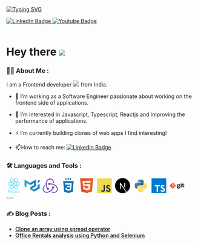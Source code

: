 
[![Typing SVG](https://readme-typing-svg.demolab.com?font=Fira+Code&pause=1000&color=000000&background=FFFFFF00&width=435&lines=Hi!+I+am+Elizabeth+Thomas;I+am+a+Frontend+Developer;I+love+to+build)](https://git.io/typing-svg)

<div id="badges">
  <a href="https://www.linkedin.com/in/elizabeththomas07">
    <img src="https://img.shields.io/badge/LinkedIn-blue?style=for-the-badge&logo=linkedin&logoColor=white" alt="LinkedIn Badge"/>
  </a>
  <a href="https://medium.com/@elizabeththomas92">
    <img src="https://img.shields.io/badge/Medium-red?style=for-the-badge&logo=youtube&logoColor=white" alt="Youtube Badge"/>
  </a>
</div>
<img src="https://komarev.com/ghpvc/?username=elizabeththomas92&style=flat-square&color=blue" alt=""/>
<h1>
  Hey there
  <img src="https://media.giphy.com/media/hvRJCLFzcasrR4ia7z/giphy.gif" width="30px"/>
</h1>

### :woman_technologist: About Me :
I am a Frontend developer <img src="https://media.giphy.com/media/WUlplcMpOCEmTGBtBW/giphy.gif" width="30"> from India.
- :telescope: I’m working as a Software Engineer passionate about working on the frontend side of applications.

- :seedling: I’m interested in Javascript, Typescript, Reactjs and improving the performance of applications.

- :zap: I’m currently building clones of web apps I find interesting!

- :mailbox:How to reach me: [![Linkedin Badge](https://img.shields.io/badge/-Elizabeth+Thomas-blue?style=flat&logo=Linkedin&logoColor=white)](https://www.linkedin.com/in/elizabeththomas07)

### :hammer_and_wrench: Languages and Tools :
<div>
  <img src="https://github.com/devicons/devicon/blob/master/icons/react/react-original-wordmark.svg" title="React" alt="React" width="40" height="40"/>&nbsp;
  <img src="https://github.com/devicons/devicon/blob/master/icons/materialui/materialui-original.svg" title="Material UI" alt="Material UI" width="40" height="40"/>&nbsp;
  <img src="https://github.com/devicons/devicon/blob/master/icons/redux/redux-original.svg" title="Redux" alt="Redux " width="40" height="40"/>&nbsp;
  <img src="https://github.com/devicons/devicon/blob/master/icons/css3/css3-plain-wordmark.svg"  title="CSS3" alt="CSS" width="40" height="40"/>&nbsp;
  <img src="https://github.com/devicons/devicon/blob/master/icons/html5/html5-original.svg" title="HTML5" alt="HTML" width="40" height="40"/>&nbsp;
  <img src="https://github.com/devicons/devicon/blob/master/icons/javascript/javascript-original.svg" title="JavaScript" alt="JavaScript" width="40" height="40"/>&nbsp;
  <img src="https://github.com/devicons/devicon/blob/master/icons/nextjs/nextjs-original.svg" title="NextJS" alt="NextJS" width="40" height="40"/>&nbsp;
   <img src="https://github.com/devicons/devicon/blob/master/icons/python/python-original.svg" title="Python" alt="Python" width="40" height="40"/>&nbsp;
   <img src="https://github.com/devicons/devicon/blob/master/icons/typescript/typescript-original.svg" title="Typescript" alt="JavaScript" width="40" height="40"/>&nbsp;
  <img src="https://github.com/devicons/devicon/blob/master/icons/git/git-original-wordmark.svg" title="Git" alt="Git" width="40" height="40"/>
</div>
---

### :writing_hand: Blog Posts :
<ul style="list-style-type:disc;font-weight:600;">
 <li><a href="https://medium.com/@elizabeththomas92/clone-an-array-using-spread-operator-b8ea1cc5c004">Clone an array using spread operator</a></li>
  <li><a href="https://medium.com/@elizabeththomas92/office-rentals-analysis-in-kochi-779d381b0be6">Office Rentals analysis using Python and Selenium</a></li>
</ul>  
<!---
elizabeththomas92/elizabeththomas92 is a ✨ special ✨ repository because its `README.md` (this file) appears on your GitHub profile.
You can click the Preview link to take a look at your changes.
--->
